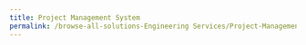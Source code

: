 ```yaml
---
title: Project Management System
permalink: /browse-all-solutions-Engineering Services/Project-Management-System
---
```



